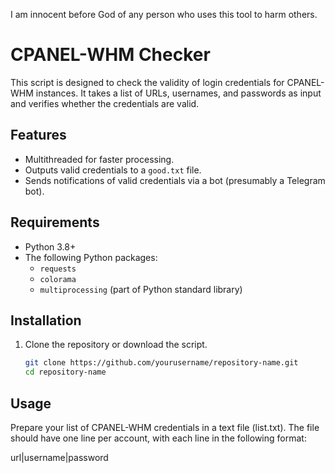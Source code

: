 I am innocent before God of any person who uses this tool to harm others.

# CPANEL-WHM Checker

This script is designed to check the validity of login credentials for CPANEL-WHM instances. It takes a list of URLs, usernames, and passwords as input and verifies whether the credentials are valid.

## Features
- Multithreaded for faster processing.
- Outputs valid credentials to a `good.txt` file.
- Sends notifications of valid credentials via a bot (presumably a Telegram bot).

## Requirements

- Python 3.8+
- The following Python packages:
  - `requests`
  - `colorama`
  - `multiprocessing` (part of Python standard library)

## Installation

1. Clone the repository or download the script.

   ```bash
   git clone https://github.com/yourusername/repository-name.git
   cd repository-name

## Usage
Prepare your list of CPANEL-WHM credentials in a text file (list.txt). The file should have one line per account, with each line in the following format:

url|username|password

